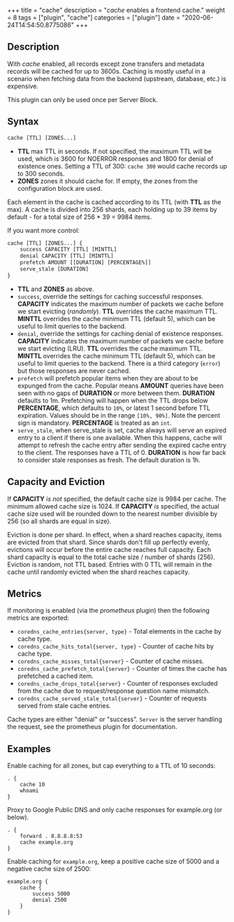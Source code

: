+++
title = "cache"
description = "*cache* enables a frontend cache."
weight = 8
tags = ["plugin", "cache"]
categories = ["plugin"]
date = "2020-06-24T14:54:50.8775086"
+++

## Description

With *cache* enabled, all records except zone transfers and metadata records will be cached for up to
3600s. Caching is mostly useful in a scenario when fetching data from the backend (upstream,
database, etc.) is expensive.

This plugin can only be used once per Server Block.

## Syntax

~~~ txt
cache [TTL] [ZONES...]
~~~

* **TTL** max TTL in seconds. If not specified, the maximum TTL will be used, which is 3600 for
    NOERROR responses and 1800 for denial of existence ones.
    Setting a TTL of 300: `cache 300` would cache records up to 300 seconds.
* **ZONES** zones it should cache for. If empty, the zones from the configuration block are used.

Each element in the cache is cached according to its TTL (with **TTL** as the max).
A cache is divided into 256 shards, each holding up to 39 items by default - for a total size
of 256 * 39 = 9984 items.

If you want more control:

~~~ txt
cache [TTL] [ZONES...] {
    success CAPACITY [TTL] [MINTTL]
    denial CAPACITY [TTL] [MINTTL]
    prefetch AMOUNT [[DURATION] [PERCENTAGE%]]
    serve_stale [DURATION]
}
~~~

* **TTL**  and **ZONES** as above.
* `success`, override the settings for caching successful responses. **CAPACITY** indicates the maximum
  number of packets we cache before we start evicting (*randomly*). **TTL** overrides the cache maximum TTL.
  **MINTTL** overrides the cache minimum TTL (default 5), which can be useful to limit queries to the backend.
* `denial`, override the settings for caching denial of existence responses. **CAPACITY** indicates the maximum
  number of packets we cache before we start evicting (LRU). **TTL** overrides the cache maximum TTL.
  **MINTTL** overrides the cache minimum TTL (default 5), which can be useful to limit queries to the backend.
  There is a third category (`error`) but those responses are never cached.
* `prefetch` will prefetch popular items when they are about to be expunged from the cache.
  Popular means **AMOUNT** queries have been seen with no gaps of **DURATION** or more between them.
  **DURATION** defaults to 1m. Prefetching will happen when the TTL drops below **PERCENTAGE**,
  which defaults to `10%`, or latest 1 second before TTL expiration. Values should be in the range `[10%, 90%]`.
  Note the percent sign is mandatory. **PERCENTAGE** is treated as an `int`.
* `serve_stale`, when serve\_stale is set, cache always will serve an expired entry to a client if there is one
  available.  When this happens, cache will attempt to refresh the cache entry after sending the expired cache
  entry to the client. The responses have a TTL of 0. **DURATION** is how far back to consider
  stale responses as fresh. The default duration is 1h.

## Capacity and Eviction

If **CAPACITY** _is not_ specified, the default cache size is 9984 per cache. The minimum allowed cache size is 1024.
If **CAPACITY** _is_ specified, the actual cache size used will be rounded down to the nearest number divisible by 256 (so all shards are equal in size).

Eviction is done per shard. In effect, when a shard reaches capacity, items are evicted from that shard.
Since shards don't fill up perfectly evenly, evictions will occur before the entire cache reaches full capacity.
Each shard capacity is equal to the total cache size / number of shards (256). Eviction is random, not TTL based.
Entries with 0 TTL will remain in the cache until randomly evicted when the shard reaches capacity.

## Metrics

If monitoring is enabled (via the *prometheus* plugin) then the following metrics are exported:

* `coredns_cache_entries{server, type}` - Total elements in the cache by cache type.
* `coredns_cache_hits_total{server, type}` - Counter of cache hits by cache type.
* `coredns_cache_misses_total{server}` - Counter of cache misses.
* `coredns_cache_prefetch_total{server}` - Counter of times the cache has prefetched a cached item.
* `coredns_cache_drops_total{server}` - Counter of responses excluded from the cache due to request/response question name mismatch.
* `coredns_cache_served_stale_total{server}` - Counter of requests served from stale cache entries.

Cache types are either "denial" or "success". `Server` is the server handling the request, see the
prometheus plugin for documentation.

## Examples

Enable caching for all zones, but cap everything to a TTL of 10 seconds:

~~~ corefile
. {
    cache 10
    whoami
}
~~~

Proxy to Google Public DNS and only cache responses for example.org (or below).

~~~ corefile
. {
    forward . 8.8.8.8:53
    cache example.org
}
~~~

Enable caching for `example.org`, keep a positive cache size of 5000 and a negative cache size of 2500:

~~~ corefile
example.org {
    cache {
        success 5000
        denial 2500
    }
}
~~~
